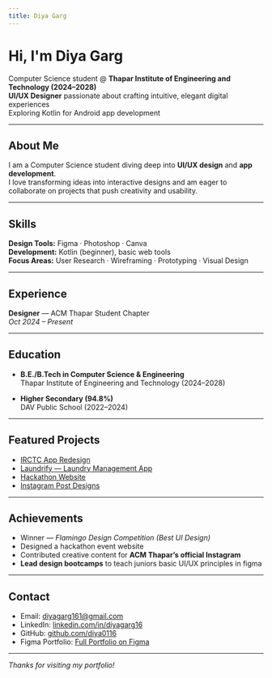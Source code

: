 ```yaml
---
title: Diya Garg
---
```


# Hi, I'm **Diya Garg**

Computer Science student @ **Thapar Institute of Engineering and Technology (2024–2028)**  
**UI/UX Designer** passionate about crafting intuitive, elegant digital experiences  
Exploring Kotlin for Android app development  

---

## About Me
I am a Computer Science student diving deep into **UI/UX design** and **app development**.  
I love transforming ideas into interactive designs and am eager to collaborate on projects that push creativity and usability.

---

## Skills
**Design Tools:** Figma · Photoshop · Canva  
**Development:** Kotlin (beginner), basic web tools  
**Focus Areas:** User Research · Wireframing · Prototyping · Visual Design  

---

## Experience
**Designer** — ACM Thapar Student Chapter  
*Oct 2024 – Present* 


---

## Education
- **B.E./B.Tech in Computer Science & Engineering**  
  Thapar Institute of Engineering and Technology (2024–2028)  

- **Higher Secondary (94.8%)**  
  DAV Public School (2022–2024)  

---

## Featured Projects
- [IRCTC App Redesign](https://www.figma.com/design/GzdmzxVmnjYjXXdPJJE9du/Untitled?node-id=0-1)  
- [Laundrify — Laundry Management App](https://www.figma.com/design/JA6yONxMu0U52sYyTKAmON/Laundrify---Hostel-Laundry-Management?node-id=0-1)  
- [Hackathon Website](https://www.hackspire.in/)  
- [Instagram Post Designs](https://www.figma.com/design/vfaUCCeDkf0D2zXZ2DHqlb/Instagram-Posts?node-id=0-1)  

---

## Achievements
- Winner — *Flamingo Design Competition (Best UI Design)*  
- Designed a hackathon event website  
- Contributed creative content for **ACM Thapar’s official Instagram**
- **Lead design bootcamps** to teach juniors basic UI/UX principles in figma  

---

## Contact
- Email: [diyagarg161@gmail.com](mailto:diyagarg161@gmail.com)  
- LinkedIn: [linkedin.com/in/diyagarg16](https://www.linkedin.com/in/diyagarg16/)  
- GitHub: [github.com/diya0116](https://github.com/diya0116)
- Figma Portfolio: [Full Portfolio on Figma](https://figmashort.link/MciQZa) 

---
*Thanks for visiting my portfolio!*
